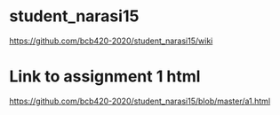 # student_narasi15
https://github.com/bcb420-2020/student_narasi15/wiki

# Link to assignment 1 html
https://github.com/bcb420-2020/student_narasi15/blob/master/a1.html

